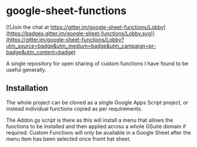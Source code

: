 # google-sheet-functions

[![Join the chat at https://gitter.im/google-sheet-functions/Lobby](https://badges.gitter.im/google-sheet-functions/Lobby.svg)](https://gitter.im/google-sheet-functions/Lobby?utm_source=badge&utm_medium=badge&utm_campaign=pr-badge&utm_content=badge)

A single repository for open sharing of custom functions I have found to be useful generally.

## Installation

The whole project can be cloned as a single Google Apps Script project, or instead individual functions copied as per requirements.

The Addon.gs script is there as this will install a menu that allows the functions to be installed and then applied across a whole GSuite domain if required. Custom Functions will only be available in a Google Sheet after the menu item has been selected once fromt hat sheet.

